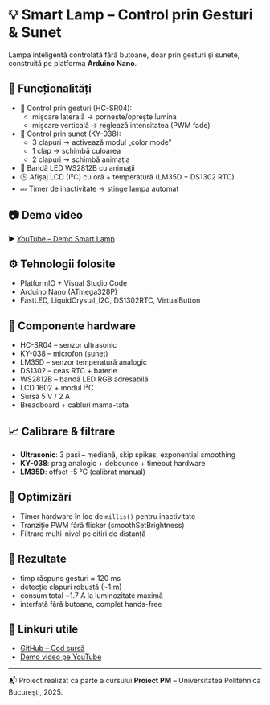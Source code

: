 # 💡 Smart Lamp – Control prin Gesturi & Sunet

Lampa inteligentă controlată fără butoane, doar prin gesturi și sunete, construită pe platforma **Arduino Nano**.

## 🔧 Funcționalități

- 🤚 Control prin gesturi (HC-SR04):
  - mișcare laterală → pornește/oprește lumina
  - mișcare verticală → reglează intensitatea (PWM fade)
- 👏 Control prin sunet (KY-038):
  - 3 clapuri → activează modul „color mode”
  - 1 clap → schimbă culoarea
  - 2 clapuri → schimbă animația
- 🌈 Bandă LED WS2812B cu animații
- 🕒 Afișaj LCD (I²C) cu oră + temperatură (LM35D + DS1302 RTC)
- 💤 Timer de inactivitate → stinge lampa automat

## 📷 Demo video

▶️ [YouTube – Demo Smart Lamp](https://www.youtube.com/watch?v=rxGVqdD0l4w)


## ⚙️ Tehnologii folosite

- PlatformIO + Visual Studio Code
- Arduino Nano (ATmega328P)
- FastLED, LiquidCrystal_I2C, DS1302RTC, VirtualButton

## 📌 Componente hardware

- HC-SR04 – senzor ultrasonic
- KY-038 – microfon (sunet)
- LM35D – senzor temperatură analogic
- DS1302 – ceas RTC + baterie
- WS2812B – bandă LED RGB adresabilă
- LCD 1602 + modul I²C
- Sursă 5 V / 2 A
- Breadboard + cabluri mama-tata

## 📈 Calibrare & filtrare

- **Ultrasonic**: 3 pași – mediană, skip spikes, exponential smoothing
- **KY-038**: prag analogic + debounce + timeout hardware
- **LM35D**: offset -5 °C (calibrat manual)

## 🧠 Optimizări

- Timer hardware în loc de `millis()` pentru inactivitate
- Tranziție PWM fără flicker (smoothSetBrightness)
- Filtrare multi-nivel pe citiri de distanță

## 🧪 Rezultate

- timp răspuns gesturi ≈ 120 ms
- detecție clapuri robustă (~1 m)
- consum total ~1.7 A la luminozitate maximă
- interfață fără butoane, complet hands-free

## 🔗 Linkuri utile

- [GitHub – Cod sursă](https://github.com/Trelow/Smart_Lamp)
- [Demo video pe YouTube](https://www.youtube.com/watch?v=rxGVqdD0l4w)

---

📬 Proiect realizat ca parte a cursului **Proiect PM** – Universitatea Politehnica București, 2025.
